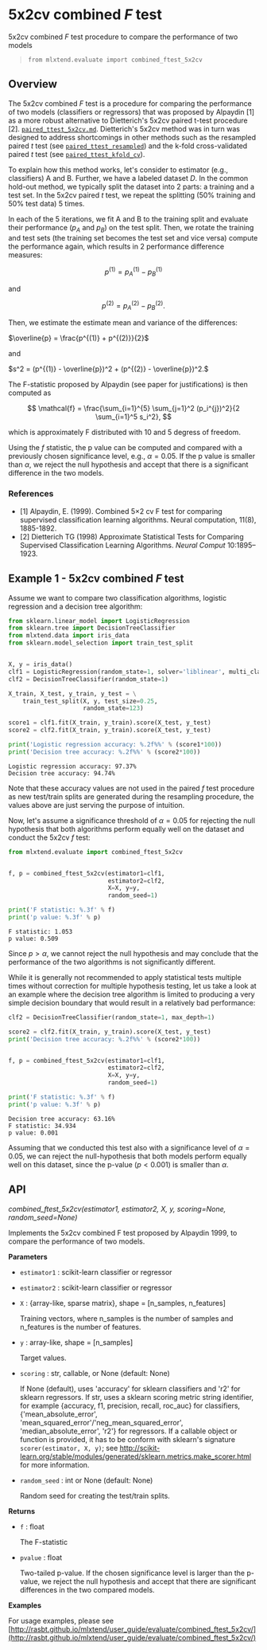 # 5x2cv combined *F* test

5x2cv combined *F* test procedure to compare the performance of two models

> `from mlxtend.evaluate import combined_ftest_5x2cv`    

## Overview

The 5x2cv combined *F* test is a procedure for comparing the performance of two models (classifiers or regressors)
that was proposed by Alpaydin [1] as a more robust alternative to Dietterich's 5x2cv paired t-test procedure [2]. [`paired_ttest_5x2cv.md`](paired_ttest_5x2cv.md).  Dietterich's 5x2cv method was in turn was designed to address shortcomings in other methods such as the resampled paired *t* test (see [`paired_ttest_resampled`](paired_ttest_resampled.md)) and the k-fold cross-validated paired *t* test (see [`paired_ttest_kfold_cv`](paired_ttest_kfold_cv.md)).

To explain how this method works, let's consider to estimator (e.g., classifiers) A and B. Further, we have a labeled dataset *D*. In the common hold-out method, we typically split the dataset into 2 parts: a training and a test set. In the 5x2cv paired *t* test, we repeat the splitting (50% training and 50% test data) 5 times. 

In each of the 5 iterations, we fit A and B to the training split and evaluate their performance ($p_A$ and $p_B$) on the test split. Then, we rotate the training and test sets (the training set becomes the test set and vice versa) compute the performance again, which results in 2 performance difference measures:

$$p^{(1)} = p^{(1)}_A - p^{(1)}_B$$

and

$$p^{(2)} = p^{(2)}_A - p^{(2)}_B.$$

Then, we estimate the estimate mean and variance of the differences:

$\overline{p} = \frac{p^{(1)} + p^{(2)}}{2}$

and

$s^2 = (p^{(1)} - \overline{p})^2 + (p^{(2)} - \overline{p})^2.$

The F-statistic proposed by Alpaydin (see paper for justifications) is then computed as

$$
\mathcal{f} = \frac{\sum_{i=1}^{5} \sum_{j=1}^2 (p_i^{j})^2}{2 \sum_{i=1}^5 s_i^2},
$$

which is approximately F distributed with 10 and 5 degress of freedom.

 Using the *f* statistic, the p value can be computed and compared with a previously chosen significance level, e.g., $\alpha=0.05$. If the p value is smaller than $\alpha$, we reject the null hypothesis and accept that there is a significant difference in the two models.



### References

- [1] Alpaydin, E. (1999). Combined 5×2 cv F test for comparing supervised classification learning algorithms. Neural computation, 11(8), 1885-1892.
- [2] Dietterich TG (1998) Approximate Statistical Tests for Comparing Supervised Classification Learning Algorithms. *Neural Comput* 10:1895–1923.

## Example 1 - 5x2cv combined *F* test

Assume we want to compare two classification algorithms, logistic regression and a decision tree algorithm:


```python
from sklearn.linear_model import LogisticRegression
from sklearn.tree import DecisionTreeClassifier
from mlxtend.data import iris_data
from sklearn.model_selection import train_test_split


X, y = iris_data()
clf1 = LogisticRegression(random_state=1, solver='liblinear', multi_class='ovr')
clf2 = DecisionTreeClassifier(random_state=1)

X_train, X_test, y_train, y_test = \
    train_test_split(X, y, test_size=0.25,
                     random_state=123)

score1 = clf1.fit(X_train, y_train).score(X_test, y_test)
score2 = clf2.fit(X_train, y_train).score(X_test, y_test)

print('Logistic regression accuracy: %.2f%%' % (score1*100))
print('Decision tree accuracy: %.2f%%' % (score2*100))
```

    Logistic regression accuracy: 97.37%
    Decision tree accuracy: 94.74%


Note that these accuracy values are not used in the paired *f* test procedure as new test/train splits are generated during the resampling procedure, the values above are just serving the purpose of intuition.

Now, let's assume a significance threshold of $\alpha=0.05$ for rejecting the null hypothesis that both algorithms perform equally well on the dataset and conduct the 5x2cv *f* test:


```python
from mlxtend.evaluate import combined_ftest_5x2cv


f, p = combined_ftest_5x2cv(estimator1=clf1,
                            estimator2=clf2,
                            X=X, y=y,
                            random_seed=1)

print('F statistic: %.3f' % f)
print('p value: %.3f' % p)
```

    F statistic: 1.053
    p value: 0.509


Since $p > \alpha$, we cannot reject the null hypothesis and may conclude that the performance of the two algorithms is not significantly different. 

While it is generally not recommended to apply statistical tests multiple times without correction for multiple hypothesis testing, let us take a look at an example where the decision tree algorithm is limited to producing a very simple decision boundary that would result in a relatively bad performance:


```python
clf2 = DecisionTreeClassifier(random_state=1, max_depth=1)

score2 = clf2.fit(X_train, y_train).score(X_test, y_test)
print('Decision tree accuracy: %.2f%%' % (score2*100))


f, p = combined_ftest_5x2cv(estimator1=clf1,
                            estimator2=clf2,
                            X=X, y=y,
                            random_seed=1)

print('F statistic: %.3f' % f)
print('p value: %.3f' % p)
```

    Decision tree accuracy: 63.16%
    F statistic: 34.934
    p value: 0.001


Assuming that we conducted this test also with a significance level of $\alpha=0.05$, we can reject the null-hypothesis that both models perform equally well on this dataset, since the p-value ($p < 0.001$) is smaller than $\alpha$.

## API


*combined_ftest_5x2cv(estimator1, estimator2, X, y, scoring=None, random_seed=None)*

Implements the 5x2cv combined F test proposed
by Alpaydin 1999,
to compare the performance of two models.

**Parameters**

- `estimator1` : scikit-learn classifier or regressor



- `estimator2` : scikit-learn classifier or regressor



- `X` : {array-like, sparse matrix}, shape = [n_samples, n_features]

    Training vectors, where n_samples is the number of samples and
    n_features is the number of features.


- `y` : array-like, shape = [n_samples]

    Target values.


- `scoring` : str, callable, or None (default: None)

    If None (default), uses 'accuracy' for sklearn classifiers
    and 'r2' for sklearn regressors.
    If str, uses a sklearn scoring metric string identifier, for example
    {accuracy, f1, precision, recall, roc_auc} for classifiers,
    {'mean_absolute_error', 'mean_squared_error'/'neg_mean_squared_error',
    'median_absolute_error', 'r2'} for regressors.
    If a callable object or function is provided, it has to be conform with
    sklearn's signature ``scorer(estimator, X, y)``; see
    http://scikit-learn.org/stable/modules/generated/sklearn.metrics.make_scorer.html
    for more information.


- `random_seed` : int or None (default: None)

    Random seed for creating the test/train splits.

**Returns**

- `f` : float

    The F-statistic


- `pvalue` : float

    Two-tailed p-value.
    If the chosen significance level is larger
    than the p-value, we reject the null hypothesis
    and accept that there are significant differences
    in the two compared models.

**Examples**

For usage examples, please see
    [http://rasbt.github.io/mlxtend/user_guide/evaluate/combined_ftest_5x2cv/](http://rasbt.github.io/mlxtend/user_guide/evaluate/combined_ftest_5x2cv/)


